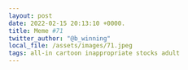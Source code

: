 ```yaml
---
layout: post
date: 2022-02-15 20:13:10 +0000.
title: Meme #71
twitter_author: "@b_winning"
local_file: /assets/images/71.jpeg
tags: all-in cartoon inappropriate stocks adult
---
```

